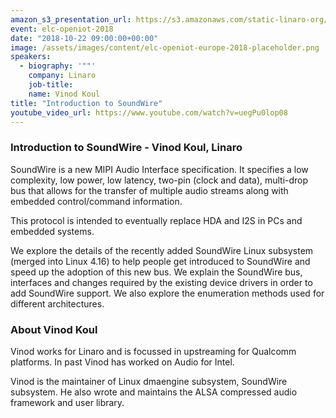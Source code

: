 ```yaml
---
amazon_s3_presentation_url: https://s3.amazonaws.com/static-linaro-org/event-resources/elc-openiot-2018/elc-openiot-2018-introduction-to-soundwire.pdf
event: elc-openiot-2018
date: "2018-10-22 09:00:00+00:00"
image: /assets/images/content/elc-openiot-europe-2018-placeholder.png
speakers:
  - biography: '""'
    company: Linaro
    job-title:
    name: Vinod Koul
title: "Introduction to SoundWire"
youtube_video_url: https://www.youtube.com/watch?v=uegPu0lop08
---
```


### Introduction to SoundWire - Vinod Koul, Linaro

SoundWire is a new MIPI Audio Interface specification. It specifies a low complexity, low power, low latency, two-pin (clock and data), multi-drop bus that allows for the transfer of multiple audio streams along with embedded control/command information.

This protocol is intended to eventually replace HDA and I2S in PCs and embedded systems.

We explore the details of the recently added SoundWire Linux subsystem (merged into Linux 4.16) to help people get introduced to SoundWire and speed up the adoption of this new bus. We explain the SoundWire bus, interfaces and changes required by the existing device drivers in order to add SoundWire support. We also explore the enumeration methods used for different architectures.

### About Vinod Koul

Vinod works for Linaro and is focussed in upstreaming for Qualcomm platforms. In past Vinod has worked on Audio for Intel.

Vinod is the maintainer of Linux dmaengine subsystem, SoundWire subsystem. He also wrote and maintains the ALSA compressed audio framework and user library.
